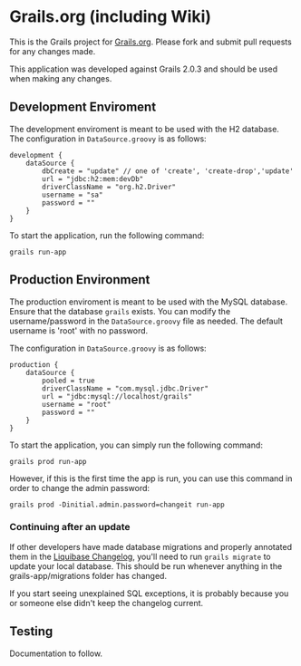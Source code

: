 # Grails.org (including Wiki)

This is the Grails project for [Grails.org](http://www.grails.org). Please fork and submit pull requests for any changes made.

This application was developed against Grails 2.0.3 and should be used when making any changes.

## Development Enviroment

The development enviroment is meant to be used with the H2 database. 
The configuration in `DataSource.groovy` is as follows:

    development {
        dataSource {
            dbCreate = "update" // one of 'create', 'create-drop','update'
            url = "jdbc:h2:mem:devDb"
            driverClassName = "org.h2.Driver"
            username = "sa"
            password = ""
        }
    }


To start the application, run the following command:

    grails run-app

## Production Environment

The production enviroment is meant to be used with the MySQL database. Ensure that the database `grails` exists.
You can modify the username/password in the `DataSource.groovy` file as needed. The default username is 'root' with no password.

The configuration in `DataSource.groovy` is as follows:


    production {
        dataSource {
            pooled = true
            driverClassName = "com.mysql.jdbc.Driver"  		
            url = "jdbc:mysql://localhost/grails"
            username = "root"
            password = ""
        }
    }

To start the application, you can simply run the following command:

    grails prod run-app


However, if this is the first time the app is run, you can use this command in order to change the admin password:

    grails prod -Dinitial.admin.password=changeit run-app

### Continuing after an update

If other developers have made database migrations and properly annotated them in the [Liquibase Changelog](https://github.com/cavneb/grails-website/blob/master/migrations/changelog.groovy), you'll need to
run `grails migrate` to update your local database. This should be run whenever anything in the grails-app/migrations folder has changed.

If you start seeing unexplained SQL exceptions, it is probably because you or someone else didn't keep the changelog
current.

## Testing

Documentation to follow.

